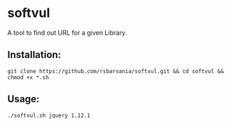 # softvul
A tool to find out URL for a given Library.


## Installation:
```
git clone https://github.com/rsbarsania/softvul.git && cd softvul && chmod +x *.sh
```

## Usage:

```
./softvul.sh jquery 1.12.1
```
